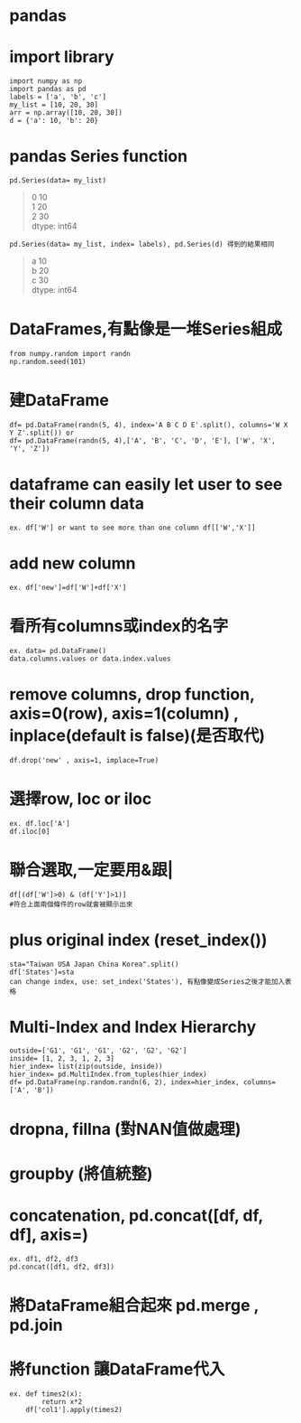 pandas  
==============  
# import library  
    import numpy as np  
    import pandas as pd  
    labels = ['a', 'b', 'c']  
    my_list = [10, 20, 30]  
    arr = np.array([10, 20, 30])  
    d = {'a': 10, 'b': 20}  
  
# pandas Series function  
    pd.Series(data= my_list)  
> 0    10  
> 1    20  
> 2    30  
> dtype: int64  
    
    pd.Series(data= my_list, index= labels), pd.Series(d) 得到的結果相同  
> a 10  
> b 20  
> c 30  
> dtype: int64  

# DataFrames,有點像是一堆Series組成  
    from numpy.random import randn  
    np.random.seed(101)  
# 建DataFrame  
    df= pd.DataFrame(randn(5, 4), index='A B C D E'.split(), columns='W X Y Z'.split()) or 
    df= pd.DataFrame(randn(5, 4),['A', 'B', 'C', 'D', 'E'], ['W', 'X', 'Y', 'Z'])    
    


# dataframe can easily let user to see their column data  
    ex. df['W'] or want to see more than one column df[['W','X']]  
# add new column  
    ex. df['new']=df['W']+df['X']   
# 看所有columns或index的名字   
    ex. data= pd.DataFrame()  
    data.columns.values or data.index.values  
# remove columns, drop function, axis=0(row), axis=1(column) , inplace(default is false)(是否取代)   
    df.drop('new' , axis=1, implace=True)  
# 選擇row, loc or iloc  
    ex. df.loc['A']  
    df.iloc[0]  
# 聯合選取,一定要用&跟|  
    df[(df['W']>0) & (df['Y']>1)]  
    #符合上面兩個條件的row就會被顯示出來  
# plus original index (reset_index())  
    sta="Taiwan USA Japan China Korea".split()
    df['States']=sta  
    can change index, use: set_index('States'), 有點像變成Series之後才能加入表格       
# Multi-Index and Index Hierarchy  
    outside=['G1', 'G1', 'G1', 'G2', 'G2', 'G2']  
    inside= [1, 2, 3, 1, 2, 3]  
    hier_index= list(zip(outside, inside))  
    hier_index= pd.MultiIndex.from_tuples(hier_index)  
    df= pd.DataFrame(np.random.randn(6, 2), index=hier_index, columns=['A', 'B'])  
# dropna, fillna (對NAN值做處理)  
# groupby (將值統整)    
# concatenation, pd.concat([df, df, df], axis=)  
    ex. df1, df2, df3  
    pd.concat([df1, df2, df3])  
# 將DataFrame組合起來 pd.merge , pd.join  
# 將function 讓DataFrame代入    
    ex. def times2(x):
            return x*2
        df['col1'].apply(times2)    
    
    


    
    
    
